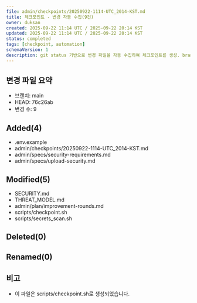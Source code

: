 ```yaml
---
file: admin/checkpoints/20250922-1114-UTC_2014-KST.md
title: 체크포인트 - 변경 자동 수집(9건)
owner: duksan
created: 2025-09-22 11:14 UTC / 2025-09-22 20:14 KST
updated: 2025-09-22 11:14 UTC / 2025-09-22 20:14 KST
status: completed
tags: [checkpoint, automation]
schemaVersion: 1
description: git status 기반으로 변경 파일을 자동 수집하여 체크포인트를 생성. branch=main, head=76c26ab
---
```


## 변경 파일 요약
- 브랜치: main
- HEAD: 76c26ab
- 변경 수: 9

## Added(4)
- .env.example
- admin/checkpoints/20250922-1114-UTC_2014-KST.md
- admin/specs/security-requirements.md
- admin/specs/upload-security.md

## Modified(5)
- SECURITY.md
- THREAT_MODEL.md
- admin/plan/improvement-rounds.md
- scripts/checkpoint.sh
- scripts/secrets_scan.sh

## Deleted(0)

## Renamed(0)

## 비고
- 이 파일은 scripts/checkpoint.sh로 생성되었습니다.
